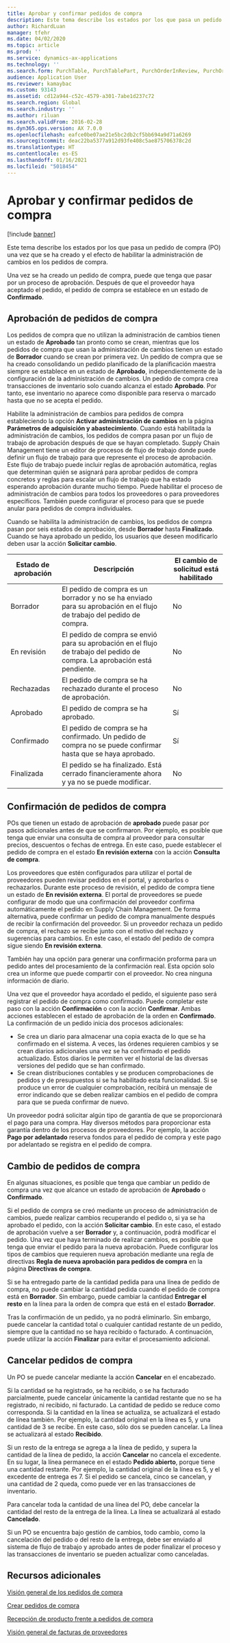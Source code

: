 ```yaml
---
title: Aprobar y confirmar pedidos de compra
description: Este tema describe los estados por los que pasa un pedido de compra una vez que se ha creado y el efecto de habilitar la administración de cambios en los pedidos de compra.
author: RichardLuan
manager: tfehr
ms.date: 04/02/2020
ms.topic: article
ms.prod: ''
ms.service: dynamics-ax-applications
ms.technology: ''
ms.search.form: PurchTable, PurchTablePart, PurchOrderInReview, PurchOrderApproved, PurchOrderInDraft, PurchOrderAssignedToMe, VendPurchOrderJournalListPage, PurchTableWorkflowDropDialog, VendPurchOrderJournal
audience: Application User
ms.reviewer: kamaybac
ms.custom: 93143
ms.assetid: cd12a944-c52c-4579-a301-7abe1d237c72
ms.search.region: Global
ms.search.industry: ''
ms.author: riluan
ms.search.validFrom: 2016-02-28
ms.dyn365.ops.version: AX 7.0.0
ms.openlocfilehash: eafce0be07ae21e5bc2db2cf5bb694a9d71a6269
ms.sourcegitcommit: deac22ba5377a912d93fe408c5ae875706378c2d
ms.translationtype: HT
ms.contentlocale: es-ES
ms.lasthandoff: 01/16/2021
ms.locfileid: "5018454"
---
```

# <a name="approve-and-confirm-purchase-orders"></a>Aprobar y confirmar pedidos de compra

[!include [banner](../includes/banner.md)]

Este tema describe los estados por los que pasa un pedido de compra (PO) una vez que se ha creado y el efecto de habilitar la administración de cambios en los pedidos de compra.

Una vez se ha creado un pedido de compra, puede que tenga que pasar por un proceso de aprobación. Después de que el proveedor haya aceptado el pedido, el pedido de compra se establece en un estado de **Confirmado**.

## <a name="approval-of-purchase-orders"></a>Aprobación de pedidos de compra
Los pedidos de compra que no utilizan la administración de cambios tienen un estado de **Aprobado** tan pronto como se crean, mientras que los pedidos de compra que usan la administración de cambios tienen un estado de **Borrador** cuando se crean por primera vez. Un pedido de compra que se ha creado consolidando un pedido planificado de la planificación maestra siempre se establece en un estado de **Aprobado**, independientemente de la configuración de la administración de cambios. Un pedido de compra crea transacciones de inventario solo cuando alcanza el estado **Aprobado**. Por tanto, ese inventario no aparece como disponible para reserva o marcado hasta que no se acepta el pedido.

Habilite la administración de cambios para pedidos de compra estableciendo la opción **Activar administración de cambios** en la página **Parámetros de adquisición y abastecimiento**. Cuando está habilitada la administración de cambios, los pedidos de compra pasan por un flujo de trabajo de aprobación después de que se hayan completado. Supply Chain Management tiene un editor de procesos de flujo de trabajo donde puede definir un flujo de trabajo para que represente el proceso de aprobación. Este flujo de trabajo puede incluir reglas de aprobación automática, reglas que determinan quién se asignará para aprobar pedidos de compra concretos y reglas para escalar un flujo de trabajo que ha estado esperando aprobación durante mucho tiempo. Puede habilitar el proceso de administración de cambios para todos los proveedores o para proveedores específicos. También puede configurar el proceso para que se puede anular para pedidos de compra individuales.

Cuando se habilita la administración de cambios, los pedidos de compra pasan por seis estados de aprobación, desde **Borrador** hasta **Finalizado**. Cuando se haya aprobado un pedido, los usuarios que deseen modificarlo deben usar la acción **Solicitar cambio**.

| Estado de aprobación | Descripción                                                                      | El cambio de solicitud está habilitado |
|-----------------|----------------------------------------------------------------------------------|---------------------------|
| Borrador           | El pedido de compra es un borrador y no se ha enviado para su aprobación en el flujo de trabajo del pedido de compra.     | No                        |
| En revisión       | El pedido de compra se envió para su aprobación en el flujo de trabajo del pedido de compra. La aprobación está pendiente.       | No                        |
| Rechazadas        | El pedido de compra se ha rechazado durante el proceso de aprobación.                                 | No                        |
| Aprobado        | El pedido de compra se ha aprobado.                                                             | Sí                       |
| Confirmado       | El pedido de compra se ha confirmado. Un pedido de compra no se puede confirmar hasta que se haya aprobado.        | Sí                       |
| Finalizada       | El pedido se ha finalizado. Está cerrado financieramente ahora y ya no se puede modificar. | No                        |

## <a name="confirming-purchase-orders"></a>Confirmación de pedidos de compra
POs que tienen un estado de aprobación de **aprobado** puede pasar por pasos adicionales antes de que se confirmaron. Por ejemplo, es posible que tenga que enviar una consulta de compra al proveedor para consultar precios, descuentos o fechas de entrega. En este caso, puede establecer el pedido de compra en el estado **En revisión externa** con la acción **Consulta de compra**.

Los proveedores que estén configurados para utilizar el portal de proveedores pueden revisar pedidos en el portal, y aprobarlos o rechazarlos. Durante este proceso de revisión, el pedido de compra tiene un estado de **En revisión externa**. El portal de proveedores se puede configurar de modo que una confirmación del proveedor confirma automáticamente el pedido en Supply Chain Management. De forma alternativa, puede confirmar un pedido de compra manualmente después de recibir la confirmación del proveedor. Si un proveedor rechaza un pedido de compra, el rechazo se recibe junto con el motivo del rechazo y sugerencias para cambios. En este caso, el estado del pedido de compra sigue siendo **En revisión externa**.

También hay una opción para generar una confirmación proforma para un pedido antes del procesamiento de la confirmación real. Esta opción solo crea un informe que puede compartir con el proveedor. No crea ninguna información de diario.

Una vez que el proveedor haya acordado el pedido, el siguiente paso será registrar el pedido de compra como confirmado. Puede completar este paso con la acción **Confirmación** o con la acción **Confirmar**. Ambas acciones establecen el estado de aprobación de la orden en **Confirmado**. La confirmación de un pedido inicia dos procesos adicionales:

-   Se crea un diario para almacenar una copia exacta de lo que se ha confirmado en el sistema. A veces, las órdenes requieren cambios y se crean diarios adicionales una vez se ha confirmado el pedido actualizado. Estos diarios le permiten ver el historial de las diversas versiones del pedido que se han confirmado.
-   Se crean distribuciones contables y se producen comprobaciones de pedidos y de presupuestos si se ha habilitado esta funcionalidad. Si se produce un error de cualquier comprobación, recibirá un mensaje de error indicando que se deben realizar cambios en el pedido de compra para que se pueda confirmar de nuevo.

Un proveedor podrá solicitar algún tipo de garantía de que se proporcionará el pago para una compra. Hay diversos métodos para proporcionar esta garantía dentro de los procesos de proveedores. Por ejemplo, la acción **Pago por adelantado** reserva fondos para el pedido de compra y este pago por adelantado se registra en el pedido de compra.

## <a name="changing-purchase-orders"></a>Cambio de pedidos de compra
En algunas situaciones, es posible que tenga que cambiar un pedido de compra una vez que alcance un estado de aprobación de **Aprobado** o **Confirmado**.

Si el pedido de compra se creó mediante un proceso de administración de cambios, puede realizar cambios recuperando el pedido o, si ya se ha aprobado el pedido, con la acción **Solicitar cambio**. En este caso, el estado de aprobación vuelve a ser **Borrador** y, a continuación, podrá modificar el pedido. Una vez que haya terminado de realizar cambios, es posible que tenga que enviar el pedido para la nueva aprobación. Puede configurar los tipos de cambios que requieren nueva aprobación mediante una regla de directivas **Regla de nueva aprobación para pedidos de compra** en la página **Directivas de compra**.

Si se ha entregado parte de la cantidad pedida para una línea de pedido de compra, no puede cambiar la cantidad pedida cuando el pedido de compra está en **Borrador**. Sin embargo, puede cambiar la cantidad **Entregar el resto** en la línea para la orden de compra que está en el estado **Borrador**.

Tras la confirmación de un pedido, ya no podrá eliminarlo. Sin embargo, puede cancelar la cantidad total o cualquier cantidad restante de un pedido, siempre que la cantidad no se haya recibido o facturado. A continuación, puede utilizar la acción **Finalizar** para evitar el procesamiento adicional. 


## <a name="canceling-purchase-orders"></a>Cancelar pedidos de compra

Un PO se puede cancelar mediante la acción **Cancelar** en el encabezado.

Si la cantidad se ha registrado, se ha recibido, o se ha facturado parcialmente, puede cancelar únicamente la cantidad restante que no se ha registrado, ni recibido, ni facturado. La cantidad de pedido se reduce como corresponda. Si la cantidad en la línea se actualiza, se actualizará el estado de línea también. Por ejemplo, la cantidad original en la línea es 5, y una cantidad de 3 se recibe. En este caso, sólo dos se pueden cancelar. La línea se actualizará al estado **Recibido**.

Si un resto de la entrega se agrega a la línea de pedido, y supera la cantidad de la línea de pedido, la acción **Cancelar** no cancela el excedente. En su lugar, la línea permanece en el estado **Pedido abierto**, porque tiene una cantidad restante. Por ejemplo, la cantidad original de la línea es 5, y el excedente de entrega es 7. Si el pedido se cancela, cinco se cancelan, y una cantidad de 2 queda, como puede ver en las transacciones de inventario.

Para cancelar toda la cantidad de una línea del PO, debe cancelar la cantidad del resto de la entrega de la línea. La línea se actualizará al estado **Cancelado**.

Si un PO se encuentra bajo gestión de cambios, todo cambio, como la cancelación del pedido o del resto de la entrega, debe ser enviado al sistema de flujo de trabajo y aprobado antes de poder finalizar el proceso y las transacciones de inventario se pueden actualizar como canceladas.

<a name="additional-resources"></a>Recursos adicionales
--------

[Visión general de los pedidos de compra](purchase-order-overview.md)

[Crear pedidos de compra](purchase-order-creation.md)

[Recepción de producto frente a pedidos de compra](product-receipt-against-purchase-orders.md)

[Visión general de facturas de proveedores](../../finance/accounts-payable/vendor-invoices-overview.md)



